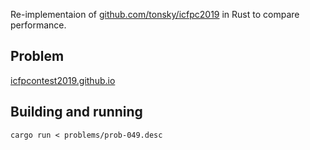 Re-implementaion of [github.com/tonsky/icfpc2019](https://github.com/tonsky/icfpc2019) in Rust to compare performance.

## Problem

[icfpcontest2019.github.io](https://icfpcontest2019.github.io)

## Building and running

```
cargo run < problems/prob-049.desc
```